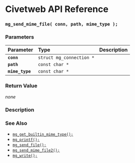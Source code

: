 # Civetweb API Reference

### `mg_send_mime_file( conn, path, mime_type );`

### Parameters

| Parameter | Type | Description |
| :--- | :--- | :--- |
|**`conn`**|`struct mg_connection *`||
|**`path`**|`const char *`||
|**`mime_type`**|`const char *`||

### Return Value

*none*

### Description

### See Also

* [`mg_get_builtin_mime_type();`](mg_get_builtin_mime_type.md)
* [`mg_printf();`](mg_printf.md)
* [`mg_send_file();`](mg_send_file.md)
* [`mg_send_mime_file2();`](mg_send_mime_file2.md)
* [`mg_write();`](mg_write.md)
